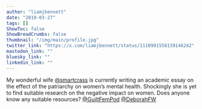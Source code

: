 ```yaml
---
author: "liamjbennett"
date: "2019-03-27"
tags: []
ShowToc: false
ShowBreadCrumbs: false
thumbnail: "/img/main/profile.jpg"
twitter_link: "https://x.com/liamjbennett/status/1110991558139146242"
mastodon_link: ""
bluesky_link: ""
linkedin_link: ""
---
```


My wonderful wife [@smartcrass](https://x.com/smartcrass) is currently writing an academic essay on the effect of the patriarchy on women’s mental health. Shockingly she is yet to find suitable research on the negative impact on women. Does anyone know any suitable resources? [@GuiltFemPod](https://x.com/GuiltFemPod) [@DeborahFW](https://x.com/DeborahFW)

